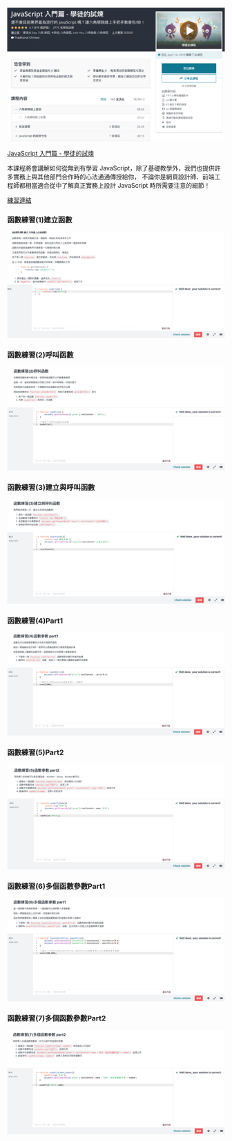 ![](01.png)

[JavaScript 入門篇 - 學徒的試煉](https://www.udemy.com/course/javascript-learning/)

本課程將會講解如何從無到有學習 JavaScript，除了基礎教學外，我們也提供許多實務上與其他部門合作時的心法通通傳授給你， 不論你是網頁設計師、前端工程師都相當適合從中了解真正實務上設計 JavaScript 時所需要注意的細節！ 

[練習連結](https://zhezheannie.github.io/javascript_practice/index.html)


### 函數練習(1)建立函數
![](02.png)

### 函數練習(2)呼叫函數
![](03.png)

### 函數練習(3)建立與呼叫函數
![](04.png)

### 函數練習(4)Part1
![](05.png)

### 函數練習(5)Part2
![](06.png)

### 函數練習(6)多個函數參數Part1
![](07.png)

### 函數練習(7)多個函數參數Part2
![](08.png)
